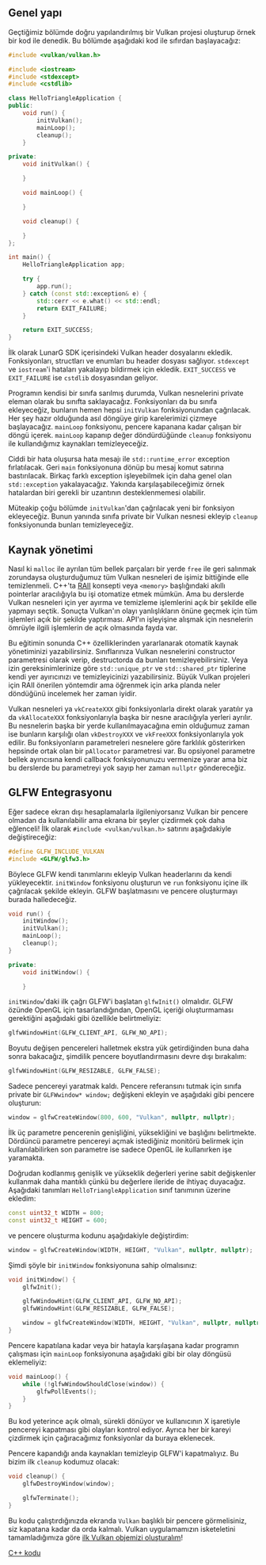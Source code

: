 ## Genel yapı

Geçtiğimiz bölümde doğru yapılandırılmış bir Vulkan projesi oluşturup örnek bir
kod ile denedik. Bu bölümde aşağıdaki kod ile sıfırdan başlayacağız:

```c++
#include <vulkan/vulkan.h>

#include <iostream>
#include <stdexcept>
#include <cstdlib>

class HelloTriangleApplication {
public:
    void run() {
        initVulkan();
        mainLoop();
        cleanup();
    }

private:
    void initVulkan() {

    }

    void mainLoop() {

    }

    void cleanup() {

    }
};

int main() {
    HelloTriangleApplication app;

    try {
        app.run();
    } catch (const std::exception& e) {
        std::cerr << e.what() << std::endl;
        return EXIT_FAILURE;
    }

    return EXIT_SUCCESS;
}
```

İlk olarak LunarG SDK içerisindeki Vulkan header dosyalarını ekledik.
Fonksiyonları, structları ve enumları bu header dosyası sağlıyor. `stdexcept` ve
`iostream`'i hataları yakalayıp bildirmek için ekledik. `EXIT_SUCCESS` ve
`EXIT_FAILURE` ise `cstdlib` dosyasından geliyor.

Programın kendisi bir sınıfa sarılmış durumda, Vulkan nesnelerini private eleman
olarak bu sınıfta saklayacağız. Fonksiyonları da bu sınıfa ekleyeceğiz, bunların
hemen hepsi `initVulkan` fonksiyonundan çağrılacak. Her şey hazır olduğunda asıl
döngüye girip karelerimizi çizmeye başlayacağız. `mainLoop` fonksiyonu, pencere
kapanana kadar çalışan bir döngü içerek. `mainLoop` kapanıp değer döndürdüğünde
`cleanup` fonksiyonu ile kullandığımız kaynakları temizleyeceğiz.

Ciddi bir hata oluşursa hata mesajı ile `std::runtime_error` exception
fırlatılacak. Geri `main` fonksiyonuna dönüp bu mesaj komut satırına
bastırılacak. Birkaç farklı exception işleyebilmek için daha genel olan
`std::exception` yakalayacağız. Yakında karşılaşabileceğimiz örnek hatalardan
biri gerekli bir uzantının desteklenmemesi olabilir.

Müteakip çoğu bölümde `initVulkan`'dan çağrılacak yeni bir fonksiyon
ekleyeceğiz. Bunun yanında sınıfa private bir Vulkan nesnesi ekleyip `cleanup`
fonksiyonunda bunları temizleyeceğiz.

## Kaynak yönetimi

Nasıl ki `malloc` ile ayrılan tüm bellek parçaları bir yerde `free` ile geri
salınmak zorundaysa oluşturduğumuz tüm Vulkan nesneleri de işimiz bittiğinde
elle temizlenmeli. C++'ta [RAII](https://en.wikipedia.org/wiki/Resource_Acquisition_Is_Initialization)
konsepti veya `<memory>` başlığındaki akıllı pointerlar aracılığıyla bu işi
otomatize etmek mümkün. Ama bu derslerde Vulkan nesneleri için yer ayırma ve
temizleme işlemlerini açık bir şekilde elle yapmayı seçtik. Sonuçta Vulkan'ın
olayı yanlışlıkların önüne geçmek için tüm işlemleri açık bir şekilde
yaptırması. API'ın işleyişine alışmak için nesnelerin ömrüyle ilgili işlemlerin
de açık olmasında fayda var.

Bu eğitimin sonunda C++ özelliklerinden yararlanarak otomatik kaynak
yönetiminizi yazabilirsiniz. Sınıflarınıza Vulkan nesnelerini constructor
parametresi olarak verip, destructorda da bunları temizleyebilirsiniz. Veya
izin gereksinimlerinize göre `std::unique_ptr` ve `std::shared_ptr` tiplerine
kendi yer ayırıcınızı ve temizleyicinizi yazabilirsiniz. Büyük Vulkan projeleri
için RAII önerilen yöntemdir ama öğrenmek için arka planda neler döndüğünü
incelemek her zaman iyidir.

Vulkan nesneleri ya `vkCreateXXX` gibi fonksiyonlarla direkt olarak yaratılır ya
da `vkAllocateXXX` fonksiyonlarıyla başka bir nesne aracılığıyla yerleri
ayrılır. Bu nesnelerin başka bir yerde kullanılmayacağına emin olduğumuz zaman
ise bunların karşılığı olan `vkDestroyXXX` ve `vkFreeXXX` fonksiyonlarıyla yok
edilir. Bu fonksiyonların parametreleri nesnelere göre farklılık gösterirken
hepsinde ortak olan bir `pAllocator` parametresi var. Bu opsiyonel parametre
bellek ayırıcısına kendi callback fonksiyonunuzu vermenize yarar ama biz bu
derslerde bu parametreyi yok sayıp her zaman `nullptr` göndereceğiz.

## GLFW Entegrasyonu

Eğer sadece ekran dışı hesaplamalarla ilgileniyorsanız Vulkan bir pencere
olmadan da kullanılabilir ama ekrana bir şeyler çizdirmek çok daha eğlenceli!
İlk olarak `#include <vulkan/vulkan.h>` satırını aşağıdakiyle değiştireceğiz:

```c++
#define GLFW_INCLUDE_VULKAN
#include <GLFW/glfw3.h>
```

Böylece GLFW kendi tanımlarını ekleyip Vulkan headerlarını da kendi
yükleyecektir. `initWindow` fonksiyonu oluşturun ve `run` fonksiyonu içine
ilk çağrılacak şekilde ekleyin. GLFW başlatmasını ve pencere oluşturmayı burada
halledeceğiz.

```c++
void run() {
    initWindow();
    initVulkan();
    mainLoop();
    cleanup();
}

private:
    void initWindow() {

    }
```

`initWindow`'daki ilk çağrı GLFW'i başlatan `glfwInit()` olmalıdır. GLFW özünde
OpenGL için tasarlandığından, OpenGL içeriği oluşturmaması gerektiğini aşağıdaki
gibi özellikle belirtmeliyiz:

```c++
glfwWindowHint(GLFW_CLIENT_API, GLFW_NO_API);
```

Boyutu değişen pencereleri halletmek ekstra yük getirdiğinden buna daha sonra
bakacağız, şimdilik pencere boyutlandırmasını devre dışı bırakalım:

```c++
glfwWindowHint(GLFW_RESIZABLE, GLFW_FALSE);
```

Sadece pencereyi yaratmak kaldı. Pencere referansını tutmak için sınıfa private
bir `GLFWwindow* window;` değişkeni ekleyin ve aşağıdaki gibi pencere oluşturun:

```c++
window = glfwCreateWindow(800, 600, "Vulkan", nullptr, nullptr);
```

İlk üç parametre pencerenin genişliğini, yüksekliğini ve başlığını belirtmekte.
Dördüncü parametre pencereyi açmak istediğiniz monitörü belirmek için
kullanılabilirken son parametre ise sadece OpenGL ile kullanırken işe yaramakta.

Doğrudan kodlanmış genişlik ve yükseklik değerleri yerine sabit değişkenler
kullanmak daha mantıklı çünkü bu değerlere ileride de ihtiyaç duyacağız.
Aşağıdaki tanımları `HelloTriangleApplication` sınıf tanımının üzerine ekledim:

```c++
const uint32_t WIDTH = 800;
const uint32_t HEIGHT = 600;
```

ve pencere oluşturma kodunu aşağıdakiyle değiştirdim:

```c++
window = glfwCreateWindow(WIDTH, HEIGHT, "Vulkan", nullptr, nullptr);
```

Şimdi şöyle bir `initWindow` fonksiyonuna sahip olmalısınız:

```c++
void initWindow() {
    glfwInit();

    glfwWindowHint(GLFW_CLIENT_API, GLFW_NO_API);
    glfwWindowHint(GLFW_RESIZABLE, GLFW_FALSE);

    window = glfwCreateWindow(WIDTH, HEIGHT, "Vulkan", nullptr, nullptr);
}
```

Pencere kapatılana kadar veya bir hatayla karşılaşana kadar programın çalışması
için `mainLoop` fonksiyonuna aşağıdaki gibi bir olay döngüsü eklemeliyiz:

```c++
void mainLoop() {
    while (!glfwWindowShouldClose(window)) {
        glfwPollEvents();
    }
}
```

Bu kod yeterince açık olmalı, sürekli dönüyor ve kullanıcının X işaretiyle
pencereyi kapatması gibi olayları kontrol ediyor. Ayrıca her bir kareyi
çizdirmek için çağıracağımız fonksiyonlar da buraya eklenecek.

Pencere kapandığı anda kaynakları temizleyip GLFW'i kapatmalıyız. Bu bizim ilk
`cleanup` kodumuz olacak:

```c++
void cleanup() {
    glfwDestroyWindow(window);

    glfwTerminate();
}
```

Bu kodu çalıştırdığınızda ekranda `Vulkan` başlıklı bir pencere görmelisiniz,
siz kapatana kadar da orda kalmalı. Vulkan uygulamamızın isketeletini
tamamladığımıza göre [ilk Vulkan objemizi oluşturalım](!en/Drawing_a_triangle/Setup/Instance)!

[C++ kodu](/code/00_base_code.cpp)

